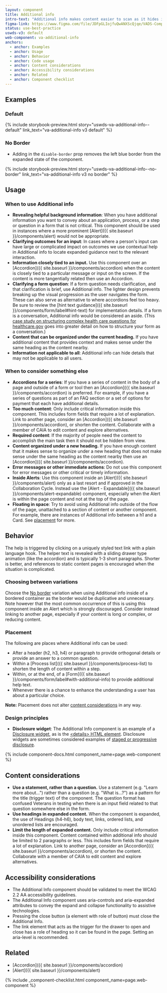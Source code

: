 ```yaml
---
layout: component
title: Additional info
intro-text: "Additional info makes content easier to scan as it hides information that may not be applicable to all users or situations. We use the Additional info component to situate plain language help at the point of the process where it is most relevant."
figma-link: https://www.figma.com/file/JDFpGLIojfuQwANXScQjqe/VADS-Component-Examples?type=design&node-id=1350%3A22760&mode=design&t=TiJHClaf3VQ6wU6B-1
status: use-best-practice
uswds-v3: default
web-component: va-additional-info
anchors:
  - anchor: Examples
  - anchor: Usage
  - anchor: Behavior
  - anchor: Code usage
  - anchor: Content considerations
  - anchor: Accessibility considerations
  - anchor: Related
  - anchor: Component checklist
---
```


## Examples

### Default

{% include storybook-preview.html  story="uswds-va-additional-info--default" link_text="va-additional-info v3 default" %}

### No Border

* Adding in the `disable-border` prop removes the left blue border from the expanded state of the component.

{% include storybook-preview.html story="uswds-va-additional-info--no-border" link_text="va-additional-info v3 no border" %}

## Usage

### When to use Additional info

* **Revealing helpful background information**: When you have additional information you want to convey about an application, process, or a step or question in a form that is not critical. This component should be used in instances where a more prominent [Alert]({{ site.baseurl }}/components/alert) would not be appropriate.
* **Clarifying outcomes for an input**: In cases where a person's input can have large or complicated impact on outcomes we use contextual help in Additional info to locate expanded guidance next to the relevant interaction.
* **Information closely tied to an input.** Use this component over an [Accordion]({{ site.baseurl }}/components/accordion) when the content is closely tied to a particular message or input on the screen. If the content is more tangentially related then use an Accordion.
* **Clarifying a form question**: If a form question needs clarification, and that clarification is brief, use Additional info. The lighter design prevents breaking up the visual progression as the user navigates the form. These can also serve as alternative to where accordions feel too heavy. Be sure to review the [hint text guidance]({{ site.baseurl }}/components/form/label#hint-text) for implementation details. If a form is a conversation, Additional info would be considered an aside. (This <a href="https://blog.navapbc.com/structuring-a-complex-eligibility-form-for-healthcare-gov-37d79a5ad6">case study on structuring complex health care questions for healthcare.gov</a> goes into greater detail on how to structure your form as a conversation.)
* **Content that can be organized under the current heading.** If you have additional content that provides context and makes sense under the same heading as the content nearby.
* **Information not applicable to all**: Additional info can hide details that may not be applicable to all users.

### When to consider something else

* **Accordions for a series**: If you have a series of content in the body of a page and outside of a form or tool then an [Accordion]({{ site.baseurl }}/components/accordion) is preferred. For example, if you have a series of questions as part of an FAQ section or a set of options for payment that each have additional details.
* **Too much content**: Only include critical information inside this component. This includes form fields that require a lot of explanation. Link to another page, consider an [Accordion]({{ site.baseurl }}/components/accordion), or shorten the content. Collaborate with a member of CAIA to edit content and explore alternatives.
* **Required content**: If the majority of people need the content to accomplish the main task then it should not be hidden from view.
* **Content organized under a new heading.** If you have enough content that it makes sense to organize under a new heading that does not make sense under the same heading as the content nearby then use an [Accordion]({{ site.baseurl }}/components/accordion).
* **Error messages or other immediate actions**: Do not use this component for error messages or other critical or timely information.
* **Inside Alerts**: Use this component inside an [Alert]({{ site.baseurl }}/components/alert) only as a last resort and if approved in the Collaboration Cycle. Instead use the [Alert - Expandable]({{ site.baseurl }}/components/alert-expandable) component, especially when the Alert is within the page content and not at the top of the page.
* **Floating in space**: Try to avoid using Additional info outside of the flow of the page, unattached to a section of content or another component. For example, there are instances of Additional info between a h1 and a Card. See [placement](#placement) for more.

## Behavior

The help is triggered by clicking on a uniquely styled text link with a plain language hook. The helper text is revealed with a sliding drawer type animation (like the accordion) and is typically 1-3 short paragraphs. Shorter is better, and references to static content pages is encouraged when the situation is complicated.

### Choosing between variations

Choose the [No border](#no-border) variation when using Additional info inside of a bordered container as the border would be duplicative and unnecessary. Note however that the most common occurrence of this is using this component inside an Alert which is strongly discouraged. Consider instead linking to another page, especially if your content is long or complex, or reducing content.

### Placement

The following are places where Additional info can be used:

* After a header (h2, h3, h4) or paragraph to provide orthogonal details or provide an answer to a common question.
* Within a [Process list]({{ site.baseurl }}/components/process-list) to shorten the length of content within a step.
* Within, or at the end, of a [Form]({{ site.baseurl }}/components/form/label#with-additional-info) to provide additional help text. 
* Whenever there is a chance to enhance the understanding a user has about a particular choice.

**Note:** Placement does not alter [content considerations](#content-considerations) in any way.

### Design principles

* **Disclosure widget**: The Additional Info component is an example of a [Disclosure widget](https://en.wikipedia.org/wiki/Disclosure_widget), as is the [&lt;details&gt; HTML element](https://developer.mozilla.org/en-US/docs/Web/HTML/Element/details). Disclosure widgets are sometimes considered examples of [staged or progressive disclosure](https://www.nngroup.com/articles/progressive-disclosure/).

{% include component-docs.html component_name=page.web-component %}

## Content considerations

* **Use a statement, rather than a question.** Use a statement (e.g. "Learn more about...") rather than a question (e.g. "What is...?") as a pattern for the title (trigger text) of the component. The question format has confused Veterans in testing when there is an input field related to that question somewhere else in the form. 
* **Use headings in expanded content.** When the component is expanded, the use of Headings (h4-h6), body text, links, ordered lists, and unordered lists are encouraged.
* **Limit the length of expanded content.** Only include critical information inside this component. Content contained within additional info should be limited to 2 paragraphs or less. This includes form fields that require a lot of explanation. Link to another page, consider an [Accordion]({{ site.baseurl }}/components/accordion), or shorten the content. Collaborate with a member of CAIA to edit content and explore alternatives.

## Accessibility considerations

* The Additional Info component should be validated to meet the WCAG 2.2 AA accessibility guidelines.
* The Additional Info component uses aria-controls and aria-expanded attributes to convey the expand and collapse functionality to assistive technologies.
* Pressing the close button (a element with role of button) must close the Additional Info.
* The link element that acts as the trigger for the drawer to open and close has a role of heading so it can be found in the page. Setting an aria-level is recommended.

## Related

* [Accordion]({{ site.baseurl }}/components/accordion)
* [Alert]({{ site.baseurl }}/components/alert)

{% include _component-checklist.html component_name=page.web-component %}
